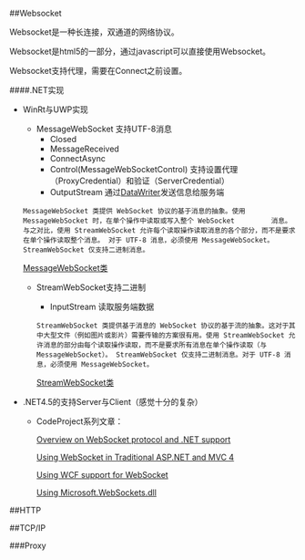 

##Websocket
  
  Websocket是一种长连接，双通道的网络协议。
  
  Websocket是html5的一部分，通过javascript可以直接使用Websocket。
  
  Websocket支持代理，需要在Connect之前设置。

####.NET实现
  
  * WinRt与UWP实现
    * MessageWebSocket 支持UTF-8消息
      * Closed 
      * MessageReceived 
      * ConnectAsync 
      * Control(MessageWebSocketControl) 支持设置代理（ProxyCredential）和验证（ServerCredential）
      * OutputStream  通过[DataWriter](https://msdn.microsoft.com/zh-cn/library/windows/apps/windows.storage.streams.datawriter.aspx)发送信息给服务端

     `MessageWebSocket 类提供 WebSocket 协议的基于消息的抽象。使用 MessageWebSocket 时，在单个操作中读取或写入整个 WebSocket         消息。与之对比，使用 StreamWebSocket 允许每个读取操作读取消息的各个部分，而不是要求在单个操作读取整个消息。
对于 UTF-8 消息，必须使用 MessageWebSocket。StreamWebSocket 仅支持二进制消息。`

      [MessageWebSocket类](https://msdn.microsoft.com/zh-cn/library/windows/apps/windows.networking.sockets.messagewebsocket.aspx)
    
    * StreamWebSocket支持二进制
      * InputStream 读取服务端数据
      
      `StreamWebSocket 类提供基于消息的 WebSocket 协议的基于流的抽象。这对于其中大型文件（例如图片或影片）需要传输的方案很有用。使用 StreamWebSocket 允许消息的部分由每个读取操作读取，而不是要求所有消息在单个操作读取（与 MessageWebSocket）。
StreamWebSocket 仅支持二进制消息。对于 UTF-8 消息，必须使用 MessageWebSocket。`

      [StreamWebSocket类](https://msdn.microsoft.com/zh-cn/library/windows/apps/windows.networking.sockets.streamwebsocket.aspx)
   
  * .NET4.5的支持Server与Client（感觉十分的复杂）
    
    * CodeProject系列文章：
    
      [Overview on WebSocket protocol and .NET support](http://www.codeproject.com/Articles/617611/Using-WebSocket-in-NET-4-5-Part-1)
    
      [Using WebSocket in Traditional ASP.NET and MVC 4](http://www.codeproject.com/Articles/618032/Using-WebSocket-in-NET-4-5-Part-2)
    
      [Using WCF support for WebSocket](http://www.codeproject.com/Articles/619343/Using-WebSocket-in-NET-4-5-Part-3)
    
      [Using Microsoft.WebSockets.dll](http://www.codeproject.com/Articles/620731/Using-WebSocket-in-NET-4-5-Part-4) 
  

##HTTP


##TCP/IP


###Proxy
